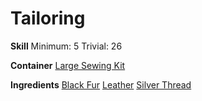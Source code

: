 <!-- TITLE: Furry Winter Gloves -->
<!-- SUBTITLE: These will keep you warm in the snow -->

# Tailoring
**Skill**
Minimum: 5
Trivial: 26

**Container**
[Large Sewing Kit](large-sewing-kit)

**Ingredients**
[Black Fur](black-fur)
[Leather](leather)
[Silver Thread](silver-thread)